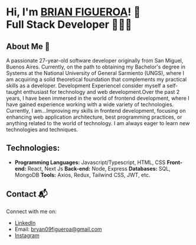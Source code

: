 # Hi, I'm <a href="https://www.linkedin.com/in/brian-figueroa1996">BRIAN FIGUEROA<a/>! 👋 </br> <b> Full Stack Developer 🧑🏻‍💻</b>
## About Me 🚀
A passionate 27-year-old software developer originally from San Miguel, Buenos Aires.
Currently, on the path to obtaining my Bachelor's degree in Systems at the National University of General Sarmiento (UNGS), where I am acquiring a solid theoretical foundation that complements my practical skills as a developer.
Development ExperienceI consider myself a self-taught enthusiast for technology and web development.Over the past 2 years, I have been immersed in the world of frontend development, where I have gained experience working with a wide variety of technologies.
Currently, I am...Improving my skills in frontend development, focusing on enhancing web application architecture, best programming practices, or anything related to the world of technology. I am always eager to learn new technologies and techniques.

## Technologies:
- <b>Programming Languages:</b> Javascript/Typescript, HTML, CSS 
<b>Front-end:</b> React, Next Js 
<b>Back-end:</b> Node, Express 
<b>Databases:</b> SQL, MongoDB 
<b>Tools:</b> Axios, Redux, Tailwind CSS, JWT, etc.

## Contact 📬
Connect with me on:
- <a href="https://www.linkedin.com/in/brian-figueroa1996">LinkedIn<a/>
- Email:  [bryan09figueroa@gmail.com](mailto:bryan09figueroa@gmail.com)
- <a href="https://www.instagram.com/brianfigueroa">Instagram<a/>